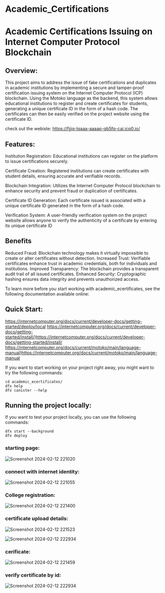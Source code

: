 # Academic_Certifications
# Academic Certifications Issuing on Internet Computer Protocol Blockchain

## Overview:
This project aims to address the issue of fake certifications and duplicates in academic institutions by implementing a secure and tamper-proof certification issuing system on the Internet Computer Protocol (ICP) blockchain. Using the Motoko language as the backend, this system allows educational institutions to register and create certificates for students, generating a unique certificate ID in the form of a hash code. The certificates can then be easily verified on the project website using the certificate ID.

check out the webiste:
https://fjjjq-lqaaa-aaaap-qb5fq-cai.icp0.io/


## Features:

Institution Registration: Educational institutions can register on the platform to issue certifications securely.

Certificate Creation: Registered institutions can create certificates with student details, ensuring accurate and verifiable records.

Blockchain Integration: Utilizes the Internet Computer Protocol blockchain to enhance security and prevent fraud or duplication of certificates.

Certificate ID Generation: Each certificate issued is associated with a unique certificate ID generated in the form of a hash code.

Verification System: A user-friendly verification system on the project website allows anyone to verify the authenticity of a certificate by entering its unique certificate ID

## Benefits
Reduced Fraud: Blockchain technology makes it virtually impossible to create or alter certificates without detection.
Increased Trust: Verifiable certificates enhance trust in academic credentials, both for individuals and institutions.
Improved Transparency: The blockchain provides a transparent audit trail of all issued certificates.
Enhanced Security: Cryptographic hashing ensures data integrity and prevents unauthorized access.

To learn more before you start working with academic_ecertificates, see the following documentation available online:
## Quick Start:
https://internetcomputer.org/docs/current/developer-docs/getting-started/deploy/local
https://internetcomputer.org/docs/current/developer-docs/getting-started/install/)https://internetcomputer.org/docs/current/developer-docs/getting-started/install/
https://internetcomputer.org/docs/current/motoko/main/language-manual)https://internetcomputer.org/docs/current/motoko/main/language-manual

If you want to start working on your project right away, you might want to try the following commands:
```
cd academic_ecertificates/
dfx help
dfx canister --help
```

## Running the project locally:
If you want to test your project locally, you can use the following commands:
```
dfx start --background
dfx deploy
```
### starting page:
![Screenshot 2024-02-12 221020](https://github.com/ssaikumar1/Academic_Certifications/assets/132987391/91c269f4-4e9c-4bd9-b6fb-79f0d7f2588c)
### connect with internet identity:
![Screenshot 2024-02-12 221055](https://github.com/ssaikumar1/Academic_Certifications/assets/132987391/833de0b2-8374-4729-aa38-d0862e9e564e)

### College registration:
![Screenshot 2024-02-12 221400](https://github.com/ssaikumar1/Academic_Certifications/assets/132987391/fc2c595b-ac8f-4068-b038-98b5c57d63f9)

### certificate upload details:
![Screenshot 2024-02-12 221523](https://github.com/ssaikumar1/Academic_Certifications/assets/132987391/d189b1d4-66d3-460e-a92f-e1cbf0b5567c)


![Screenshot 2024-02-12 222934](https://github.com/ssaikumar1/Academic_Certifications/assets/132987391/b5298388-b9a0-43e3-a0ef-05dc64ddf0ca)

### cerificate:
![Screenshot 2024-02-12 221459](https://github.com/ssaikumar1/Academic_Certifications/assets/132987391/d2c7d7e4-0d9d-4ac4-ac4f-d1a40ec0fab2)

### verify certificate by id:
![Screenshot 2024-02-12 222934](https://github.com/ssaikumar1/Academic_Certifications/assets/132987391/b5298388-b9a0-43e3-a0ef-05dc64ddf0ca)

